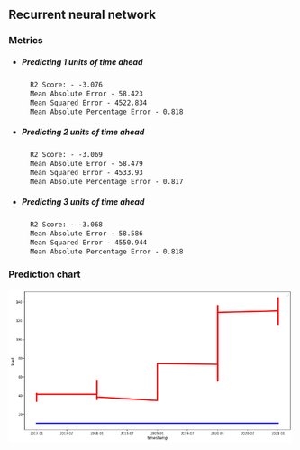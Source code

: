 ## Recurrent neural network

### Metrics

- ##### Predicting 1 units of time ahead

        R2 Score: - -3.076
        Mean Absolute Error - 58.423
        Mean Squared Error - 4522.834
        Mean Absolute Percentage Error - 0.818

- ##### Predicting 2 units of time ahead

        R2 Score: - -3.069
        Mean Absolute Error - 58.479
        Mean Squared Error - 4533.93
        Mean Absolute Percentage Error - 0.817

- ##### Predicting 3 units of time ahead
        R2 Score: - -3.068
        Mean Absolute Error - 58.586
        Mean Squared Error - 4550.944
        Mean Absolute Percentage Error - 0.818

### Prediction chart

![ARIMA Prediction Chart](../common/images/RNN_encoder.png)
